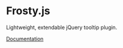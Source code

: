 # Frosty.js
Lightweight, extendable jQuery tooltip plugin.

[Documentation](http://owensbla.github.com/frostyjs/)
